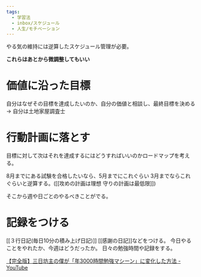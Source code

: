 ```yaml
---
tags:
  - 学習法
  - inbox/スケジュール
  - 人生/モチベーション
---
```

やる気の維持には逆算したスケジュール管理が必要。

**これらはあとから微調整してもいい**
# 価値に沿った目標
自分はなぜその目標を達成したいのか、自分の価値と相談し、最終目標を決める
-> 自分は土地家屋調査士
# 行動計画に落とす
目標に対して次はそれを達成するにはどうすればいいのかロードマップを考える。

8月までにある試験を合格したいなら、5月までにこれぐらい 3月までならこれぐらいと逆算する。([[攻めの計画は理想 守りの計画は最低限]])

そこから週や日ごとのやるべきことがでる。
# 記録をつける
[[３行日記(毎日10分の積み上げ日記)]] [[感謝の日記]]などをつける。
今日やることをやれたか、今週はどうだったか。
日々の勉強時間や記録をする。

[【完全版】三日坊主の僕が「年3000時間勉強マシーン」に変化した方法 - YouTube](https://www.youtube.com/watch?v=UssilRNan7Y)

